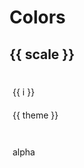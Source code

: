 <script setup>
  import { ref } from 'vue'
  import { RADIX_HUES } from "../../src/consts";
</script>

# Colors

<div class="">
  <div v-for="scale in RADIX_HUES">
    <div :class="`text-${scale}9 `">
      <h2 class="block mt-10">{{ scale }}</h2>
      <div class="flex gap-0.5">
        <span class="swatch min-w-15"></span>
        <div class="flex">
          <div v-for="i in 12">
            <div class="swatch w-10 text-center text-sage11">{{ i }}</div>
          </div>
        </div>
      </div>
      <div class="flex flex-col gap-0.5">
        <div v-for="theme in ['dark', 'light']">
          <div class="flex flex-col gap-0.5" :class="`${theme}`">
            <div class="flex flex-row gap-0.5">
              <span class="swatch min-w-15 p-4 text-sage11">{{ theme }}</span>
              <div class="flex bg-gray1 p-1" style="grid-template-columns: repeat(12, 1fr)">
                <div v-for="i in 12">
                  <div
                    class="swatch w-10"
                    :class="`bg-${scale}${i} ${ i < 9 ? `text-${scale}12` : i < 11 ? `text-${scale}-fg` : `text-${scale}1` }`"
                  ></div>
                </div>
              </div>
            </div>
            <div class="flex flex-row gap-0.5" :class="`${theme}`">
              <span class="swatch min-w-15 p-4 text-sage11">alpha</span>
              <div class="flex bg-gray1 p-1" style="grid-template-columns: repeat(12, 1fr)">
                <div v-for="i in 12">
                  <div class="swatch w-10" :class="`bg-${scale}${i}A`"></div>
                </div>
              </div>
            </div>
          </div>
        </div>
      </div>
    </div>
  </div>
</div>

<style>
  .swatch {
    height: 2rem;
    padding: 5px;
  }
</style>
